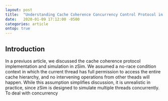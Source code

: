 ```yaml
---
layout: post
title:  "Understanding Cache Coherence Concurrency Control Protocol in zSim"
date:   2020-01-09 17:12:00 -0500
categories: article
ontop: true
---
```


## Introduction

In a previuos article, we discussed the cache coherence protocol implementation and simulation in zSim. We assumed a no-race
condition context in which the current thread has full permission to access the entire cache hierarchy, and no intervening
operations from other theads will happen. While this assumption simplifies discussion, it is unrealistic in practice,
since zSim is designed to simulate multiple threads concurrently. To deal with concurrency
